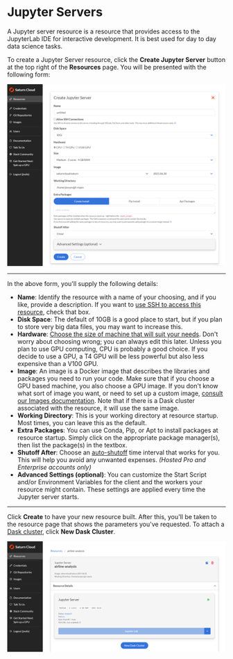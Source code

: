 # Jupyter Servers

A Jupyter server resource is a resource that provides access to the JupyterLab IDE for interactive development. It is best used for day to day data science tasks.

To create a Jupyter Server resource, click the **Create Jupyter Server** button at the top right of the **Resources** page. You will be presented with the following form:

<img src="/images/docs/create-resource.png" alt="Create resource page" class="doc-image">

<hr>

In the above form, you'll supply the following details:

* **Name**: Identify the resource with a name of your choosing, and if you like, provide a description. If you  want to [use SSH to access this resource](<docs/Using Saturn Cloud/ide_ssh.md>), check that box. 
* **Disk Space**: The default of 10GB is a good place to start, but if you plan to store very big data files, you may want to increase this.
* **Hardware**: [Choose the size of machine that will suit your needs](<docs/Reference/choosing_machines.md>). Don't worry about choosing wrong; you can always edit this later. Unless you plan to use GPU computing, CPU is probably a good choice. If you decide to use a GPU, a T4 GPU will be less powerful but also less expensive than a V100 GPU.
* **Image**: An image is a Docker image that describes the libraries and packages you need to run your code.  Make sure that if you choose a GPU based machine, you also choose a GPU image. If you don't know what sort of image you want, or need to set up a custom image, [consult our Images documentation](<docs/Using Saturn Cloud/images.md>). Note that if there is a Dask cluster associated with the resource, it will use the same image.
* **Working Directory**: This is your working directory at resource startup. Most times, you can leave this as the default.
* **Extra Packages**: You can use Conda, Pip, or Apt to install packages at resource startup. Simply click on the appropriate package manager(s), then list the package(s) in the textbox.
* **Shutoff After**: Choose an [auto-shutoff](<docs/Using Saturn Cloud/autoshutoff.md>) time interval that works for you. This will help you avoid any unwanted expenses. *(Hosted Pro and Enterprise accounts only)*
* **Advanced Settings (optional)**: You can customize the Start Script and/or Environment Variables for the client and the workers your resource might contain. These settings are applied every time the Jupyter server starts.

<hr>

Click **Create** to have your new resource built. After this, you'll be taken to the resource page that shows the parameters you've requested. To attach a [Dask cluster](<docs/Using Saturn Cloud/create_dask_cluster.md>), click **New Dask Cluster**.

<img src="/images/docs/quickstart3b.png" alt="Screenshot of a resource page after creation, called 'pytorch'" class="doc-image">
